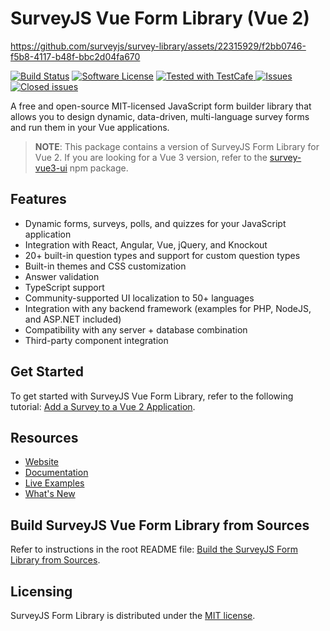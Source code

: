 # SurveyJS Vue Form Library (Vue 2)


https://github.com/surveyjs/survey-library/assets/22315929/f2bb0746-f5b8-4117-b48f-bbc2d04fa670


[![Build Status](https://dev.azure.com/SurveyJS/SurveyJS%20Integration%20Tests/_apis/build/status/SurveyJS%20Library?branchName=master)](https://dev.azure.com/SurveyJS/SurveyJS%20Integration%20Tests/_build/latest?definitionId=7&branchName=master)
[![Software License](https://img.shields.io/badge/license-MIT-brightgreen.svg?style=flat)](LICENSE)
<a href="https://github.com/DevExpress/testcafe">
<img alt="Tested with TestCafe" src="https://img.shields.io/badge/tested%20with-TestCafe-2fa4cf.svg">
</a>
<a href="https://github.com/surveyjs/survey-library/issues">
<img alt="Issues" title="Open Issues" src="https://img.shields.io/github/issues/surveyjs/survey-library.svg">
</a>
<a href="https://github.com/surveyjs/survey-library/issues?utf8=%E2%9C%93&q=is%3Aissue+is%3Aclosed+">
<img alt="Closed issues" title="Closed Issues" src="https://img.shields.io/github/issues-closed/surveyjs/survey-library.svg">
</a>

A free and open-source MIT-licensed JavaScript form builder library that allows you to design dynamic, data-driven, multi-language survey forms and run them in your Vue applications.

> **NOTE**: This package contains a version of SurveyJS Form Library for Vue 2. If you are looking for a Vue 3 version, refer to the [survey-vue3-ui](https://www.npmjs.com/package/survey-vue3-ui) npm package.

## Features

- Dynamic forms, surveys, polls, and quizzes for your JavaScript application
- Integration with React, Angular, Vue, jQuery, and Knockout
- 20+ built-in question types and support for custom question types
- Built-in themes and CSS customization
- Answer validation
- TypeScript support
- Community-supported UI localization to 50+ languages
- Integration with any backend framework (examples for PHP, NodeJS, and ASP.NET included)
- Compatibility with any server + database combination
- Third-party component integration

## Get Started

To get started with SurveyJS Vue Form Library, refer to the following tutorial: [Add a Survey to a Vue 2 Application](https://surveyjs.io/form-library/documentation/get-started-vue#add-a-survey-to-a-vue-2-application).

## Resources

- [Website](https://surveyjs.io/)
- [Documentation](https://surveyjs.io/Documentation/Library)
- [Live Examples](https://surveyjs.io/form-library/examples/nps-question/vuejs)
- [What's New](https://surveyjs.io/WhatsNew)

## Build SurveyJS Vue Form Library from Sources

Refer to instructions in the root README file: [Build the SurveyJS Form Library from Sources](https://github.com/surveyjs/survey-library#build-the-surveyjs-form-library-from-sources).

## Licensing

SurveyJS Form Library is distributed under the [MIT license](https://github.com/surveyjs/survey-library/blob/master/LICENSE).
